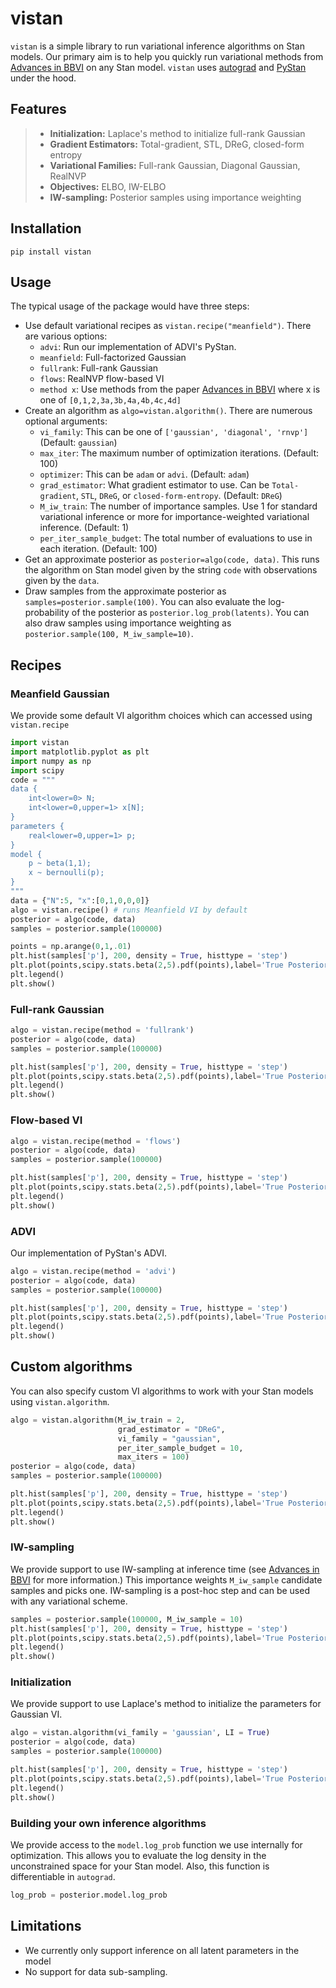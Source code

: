# vistan

`vistan` is a simple library to run variational inference algorithms on Stan models. Our primary aim is to help you quickly run variational methods from [Advances in BBVI](https://proceedings.neurips.cc/paper/2020/file/c91e3483cf4f90057d02aa492d2b25b1-Paper.pdf) on any Stan model. `vistan` uses [autograd](https://github.com/HIPS/autograd) and [PyStan](https://github.com/stan-dev/pystan) under the hood.

## Features

> - **Initialization:** Laplace's method to initialize full-rank Gaussian
> - **Gradient Estimators:** Total-gradient, STL, DReG, closed-form entropy   
> - **Variational Families:** Full-rank Gaussian, Diagonal Gaussian, RealNVP
> - **Objectives:** ELBO, IW-ELBO
> - **IW-sampling:** Posterior samples using importance weighting

## Installation

```
pip install vistan
```

## Usage
The typical usage of the package would have three steps:
- Use default variational recipes as `vistan.recipe("meanfield")`. There are various options: 
    + `advi`: Run our implementation of ADVI's PyStan.
    + `meanfield`: Full-factorized Gaussian
    + `fullrank`: Full-rank Gaussian
    + `flows`: RealNVP flow-based VI
    + `method x`: Use methods from the paper [Advances in BBVI](https://proceedings.neurips.cc/paper/2020/file/c91e3483cf4f90057d02aa492d2b25b1-Paper.pdf) where x is one of `[0,1,2,3a,3b,4a,4b,4c,4d]`
- Create an algorithm as `algo=vistan.algorithm()`. There are numerous optional arguments:
    + `vi_family`: This can be one of `['gaussian', 'diagonal', 'rnvp']` (Default: `gaussian`)
    + `max_iter`: The maximum number of optimization iterations. (Default: 100)
    + `optimizer`: This can be `adam` or `advi`. (Default: `adam`)
    + `grad_estimator`: What gradient estimator to use. Can be `Total-gradient`, `STL`, `DReG`, or `closed-form-entropy`. (Default: `DReG`)
    + `M_iw_train`: The number of importance samples. Use 1 for standard variational inference or more for importance-weighted variational inference. (Default: 1)
    + `per_iter_sample_budget`: The total number of evaluations to use in each iteration. (Default: 100)
- Get an approximate posterior as `posterior=algo(code, data)`. This runs the algorithm on Stan model given by the string `code` with observations given by the `data`.
- Draw samples from the approximate posterior as `samples=posterior.sample(100)`. You can also evaluate the log-probability of the posterior as `posterior.log_prob(latents)`. You can also draw samples using importance weighting as `posterior.sample(100, M_iw_sample=10)`.

## Recipes
### Meanfield Gaussian 
We provide some default VI algorithm choices which can accessed using `vistan.recipe`   

```python
import vistan 
import matplotlib.pyplot as plt
import numpy as np 
import scipy
code = """
data {
    int<lower=0> N;
    int<lower=0,upper=1> x[N];
}
parameters {
    real<lower=0,upper=1> p;
}
model {
    p ~ beta(1,1);
    x ~ bernoulli(p);
}
"""
data = {"N":5, "x":[0,1,0,0,0]}
algo = vistan.recipe() # runs Meanfield VI by default
posterior = algo(code, data) 
samples = posterior.sample(100000)

points = np.arange(0,1,.01)
plt.hist(samples['p'], 200, density = True, histtype = 'step')
plt.plot(points,scipy.stats.beta(2,5).pdf(points),label='True Posterior')
plt.legend()
plt.show()
```

### Full-rank Gaussian 
```python
algo = vistan.recipe(method = 'fullrank')
posterior = algo(code, data) 
samples = posterior.sample(100000)

plt.hist(samples['p'], 200, density = True, histtype = 'step')
plt.plot(points,scipy.stats.beta(2,5).pdf(points),label='True Posterior')
plt.legend()
plt.show()

```

### Flow-based VI
```python
algo = vistan.recipe(method = 'flows')
posterior = algo(code, data) 
samples = posterior.sample(100000)

plt.hist(samples['p'], 200, density = True, histtype = 'step')
plt.plot(points,scipy.stats.beta(2,5).pdf(points),label='True Posterior')
plt.legend()
plt.show()

```

### ADVI
Our implementation of PyStan's ADVI.
```python
algo = vistan.recipe(method = 'advi')
posterior = algo(code, data) 
samples = posterior.sample(100000)

plt.hist(samples['p'], 200, density = True, histtype = 'step')
plt.plot(points,scipy.stats.beta(2,5).pdf(points),label='True Posterior')
plt.legend()
plt.show()
```

## Custom algorithms
You can also specify custom VI algorithms to work with your Stan models using `vistan.algorithm`.
```python
algo = vistan.algorithm(M_iw_train = 2,
                        grad_estimator = "DReG",
                        vi_family = "gaussian",
                        per_iter_sample_budget = 10,
                        max_iters = 100)
posterior = algo(code, data) 
samples = posterior.sample(100000)

plt.hist(samples['p'], 200, density = True, histtype = 'step')
plt.plot(points,scipy.stats.beta(2,5).pdf(points),label='True Posterior')
plt.legend()
plt.show()
```
### IW-sampling
We provide support to use IW-sampling at inference time (see [Advances in BBVI](https://proceedings.neurips.cc/paper/2020/file/c91e3483cf4f90057d02aa492d2b25b1-Paper.pdf) for more information.) This importance weights `M_iw_sample` candidate samples and picks one. IW-sampling is a post-hoc step and can be used with any variational scheme.
```python
samples = posterior.sample(100000, M_iw_sample = 10)
plt.hist(samples['p'], 200, density = True, histtype = 'step')
plt.plot(points,scipy.stats.beta(2,5).pdf(points),label='True Posterior')
plt.legend()
plt.show()

```
### Initialization
We provide support to use Laplace's method to initialize the parameters for Gaussian VI.
```python
algo = vistan.algorithm(vi_family = 'gaussian', LI = True)
posterior = algo(code, data) 
samples = posterior.sample(100000)

plt.hist(samples['p'], 200, density = True, histtype = 'step')
plt.plot(points,scipy.stats.beta(2,5).pdf(points),label='True Posterior')
plt.legend()
plt.show()

```
### Building your own inference algorithms
We provide access to the `model.log_prob` function we use internally for optimization. This allows you to evaluate the log density in the unconstrained space for your Stan model. Also, this function is differentiable in `autograd`.
```python
log_prob = posterior.model.log_prob

```


## Limitations

- We currently only support inference on all latent parameters in the model
- No support for data sub-sampling.
